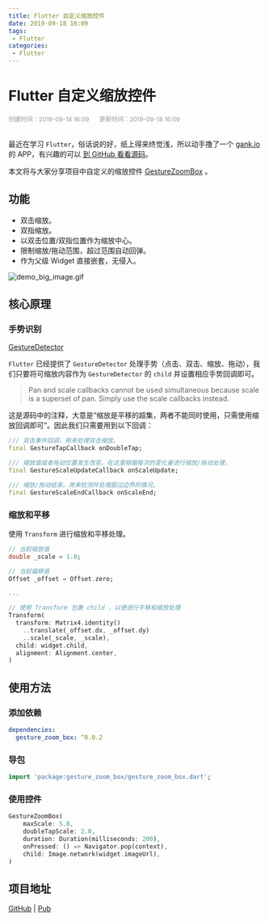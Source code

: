 ```yaml
---
title: Flutter 自定义缩放控件
date: 2019-09-18 16:09
tags:
 - Flutter
categories:
 - Flutter
---
```


# Flutter 自定义缩放控件

<div style="color: #999999; font-size: 12px;">
    <span>创建时间：2019-09-18 16:09</span>
    &nbsp;&nbsp;&nbsp;&nbsp;
    <span>更新时间：2019-09-18 16:09</span>
</div>
<br/>

最近在学习 `Flutter`，俗话说的好，纸上得来终觉浅，所以动手撸了一个 [gank.io](https://gank.io) 的 APP，有兴趣的可以 [到 GitHub 看看源码](https://github.com/shichoahui/Gank)。

本文将与大家分享项目中自定义的缩放控件 [GestureZoomBox](https://github.com/shichaohui/gesture_zoom_box) 。

## 功能

- 双击缩放。
- 双指缩放。
- 以双击位置/双指位置作为缩放中心。
- 限制缩放/拖动范围，超过范围自动回弹。
- 作为父级 Widget 直接嵌套，无侵入。

![demo_big_image.gif](https://imgconvert.csdnimg.cn/aHR0cHM6Ly91cGxvYWQtaW1hZ2VzLmppYW5zaHUuaW8vdXBsb2FkX2ltYWdlcy8xODM3MzY4LTU5NDcxNDY5NTQ3MGU2MTMuZ2lm)

## 核心原理

### 手势识别

[GestureDetector](https://book.flutterchina.club/chapter8/gesture.html)

`Flutter` 已经提供了 `GestureDetector` 处理手势（点击、双击、缩放、拖动），我们只要将可缩放内容作为 `GestureDetector` 的 `child` 并设置相应手势回调即可。

> Pan and scale callbacks cannot be used simultaneous because scale is a superset of pan. Simply use the scale callbacks instead.

这是源码中的注释，大意是“缩放是平移的超集，两者不能同时使用，只需使用缩放回调即可”。因此我们只需要用到以下回调：

```dart
/// 双击事件回调，用来处理双击缩放。
final GestureTapCallback onDoubleTap;

/// 缩放值或者拖动位置发生改变。在这里根据每次的变化量进行缩放/拖动处理。
final GestureScaleUpdateCallback onScaleUpdate;

/// 缩放/拖动结束。用来检测并处理超过边界的情况。
final GestureScaleEndCallback onScaleEnd;
```

### 缩放和平移

使用 `Transform` 进行缩放和平移处理。

```dart
// 当前缩放值
double _scale = 1.0;

// 当前偏移值
Offset _offset = Offset.zero;

...

// 使用 Transform 包裹 child ，以便进行平移和缩放处理
Transform(
  transform: Matrix4.identity()
    ..translate(_offset.dx, _offset.dy)
    ..scale(_scale, _scale),
  child: widget.child,
  alignment: Alignment.center,
)
```

## 使用方法

### 添加依赖

```yaml
dependencies:
  gesture_zoom_box: ^0.0.2
```

### 导包

```dart
import 'package:gesture_zoom_box/gesture_zoom_box.dart';
```

### 使用控件

```dart
GestureZoomBox(
    maxScale: 5.0,
    doubleTapScale: 2.0,
    duration: Duration(milliseconds: 200),
    onPressed: () => Navigator.pop(context),
    child: Image.network(widget.imageUrl),
)
```

## 项目地址

[GitHub](https://github.com/shichaohui/gesture_zoom_box) | [Pub](https://pub.dev/packages/gesture_zoom_box)